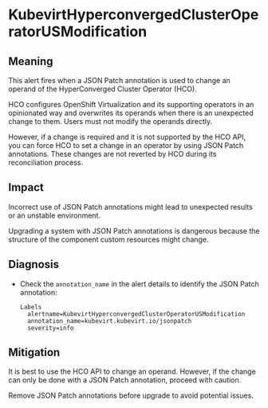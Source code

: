 # KubevirtHyperconvergedClusterOperatorUSModification

## Meaning

This alert fires when a JSON Patch annotation is used to change an operand
of the HyperConverged Cluster Operator (HCO).

HCO configures OpenShift Virtualization and its supporting operators in
an opinionated way and overwrites its operands when there is an unexpected
change to them. Users must not modify the operands directly.

However, if a change is required and it is not supported by the HCO API,
you can force HCO to set a change in an operator by using JSON Patch annotations.
These changes are not reverted by HCO during its reconciliation process.

## Impact

Incorrect use of JSON Patch annotations might lead to unexpected results
or an unstable environment.

Upgrading a system with JSON Patch annotations is dangerous because the
structure of the component custom resources might change.

## Diagnosis

- Check the `annotation_name` in the alert details to identify the JSON
Patch annotation:

  ```text
  Labels
    alertname=KubevirtHyperconvergedClusterOperatorUSModification
    annotation_name=kubevirt.kubevirt.io/jsonpatch
    severity=info
  ```

## Mitigation

It is best to use the HCO API to change an operand. However, if the change
can only be done with a JSON Patch annotation, proceed with caution.

Remove JSON Patch annotations before upgrade to avoid potential issues.
